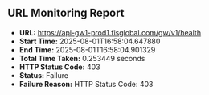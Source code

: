 ## URL Monitoring Report

- **URL:** https://api-gw1-prod1.fisglobal.com/gw/v1/health
- **Start Time:** 2025-08-01T16:58:04.647880
- **End Time:** 2025-08-01T16:58:04.901329
- **Total Time Taken:** 0.253449 seconds
- **HTTP Status Code:** 403
- **Status:** Failure
- **Failure Reason:** HTTP Status Code: 403
